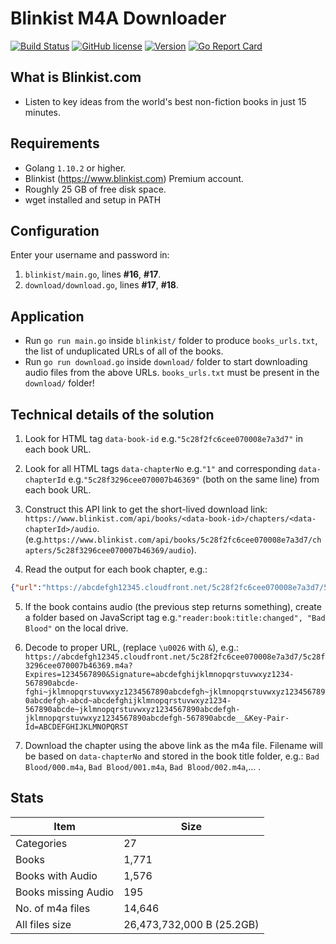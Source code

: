 # Blinkist M4A Downloader

[![Build Status](https://travis-ci.org/luckylittle/blinkist-m4a-downloader.svg?branch=master)](https://travis-ci.org/luckylittle/blinkist-m4a-downloader)
[![GitHub license](https://img.shields.io/github/license/luckylittle/blinkist-m4a-downloader.svg)](https://github.com/luckylittle/blinkist-m4a-downloader/blob/master/LICENSE)
[![Version](https://img.shields.io/badge/Version-1.0.0-green.svg)](https://github.com/luckylittle/blinkist-m4a-downloader/releases)
[![Go Report Card](https://goreportcard.com/badge/github.com/luckylittle/blinkist-m4a-downloader)](https://goreportcard.com/report/github.com/luckylittle/blinkist-m4a-downloader)

## What is Blinkist.com

- Listen to key ideas from the world's best non-fiction books in just 15 minutes.

## Requirements

- Golang `1.10.2` or higher.
- Blinkist (https://www.blinkist.com) Premium account.
- Roughly 25 GB of free disk space.
- wget installed and setup in PATH

## Configuration

Enter your username and password in:

1. `blinkist/main.go`, lines **#16**, **#17**.
2. `download/download.go`, lines **#17**, **#18**.

## Application

- Run `go run main.go` inside `blinkist/` folder to produce `books_urls.txt`, the list of unduplicated URLs of all of the books.
- Run `go run download.go` inside `download/` folder to start downloading audio files from the above URLs. `books_urls.txt` must be present in the `download/` folder!

## Technical details of the solution

1. Look for HTML tag `data-book-id` e.g.`"5c28f2fc6cee070008e7a3d7"` in each book URL.

2. Look for all HTML tags `data-chapterNo` e.g.`"1"` and corresponding `data-chapterId` e.g.`"5c28f3296cee070007b46369"` (both on the same line) from each book URL.

3. Construct this API link to get the short-lived download link: `https://www.blinkist.com/api/books/<data-book-id>/chapters/<data-chapterId>/audio`.
(e.g.`https://www.blinkist.com/api/books/5c28f2fc6cee070008e7a3d7/chapters/5c28f3296cee070007b46369/audio`).

4. Read the output for each book chapter, e.g.:
```json
{"url":"https://abcdefgh12345.cloudfront.net/5c28f2fc6cee070008e7a3d7/5c28f3296cee070007b46369.m4a?Expires=1234567890\u0026Signature=abcdefghijklmnopqrstuvwxyz1234-567890abcde-fghi~jklmnopqrstuvwxyz1234567890abcdefgh~jklmnopqrstuvwxyz1234567890abcdefgh-abcd~abcdefghijklmnopqrstuvwxyz1234-567890abcde~jklmnopqrstuvwxyz1234567890abcdefgh-jklmnopqrstuvwxyz1234567890abcdefgh-567890abcde__\u0026Key-Pair-Id=ABCDEFGHIJKLMNOPQRST"}
```

5. If the book contains audio (the previous step returns something), create a folder based on JavaScript tag e.g.`"reader:book:title:changed", "Bad Blood"` on the local drive.

6. Decode to proper URL, (replace `\u0026` with `&`), e.g.:
```https://abcdefgh12345.cloudfront.net/5c28f2fc6cee070008e7a3d7/5c28f3296cee070007b46369.m4a?Expires=1234567890&Signature=abcdefghijklmnopqrstuvwxyz1234-567890abcde-fghi~jklmnopqrstuvwxyz1234567890abcdefgh~jklmnopqrstuvwxyz1234567890abcdefgh-abcd~abcdefghijklmnopqrstuvwxyz1234-567890abcde~jklmnopqrstuvwxyz1234567890abcdefgh-jklmnopqrstuvwxyz1234567890abcdefgh-567890abcde__&Key-Pair-Id=ABCDEFGHIJKLMNOPQRST```

7. Download the chapter using the above link as the m4a file. Filename will be based on `data-chapterNo` and stored in the book title folder, e.g.:
`Bad Blood/000.m4a`,
`Bad Blood/001.m4a`,
`Bad Blood/002.m4a`,... .

## Stats

|Item|Size|
|----|----|
|Categories|27|
|Books|1,771|
|Books with Audio|1,576|
|Books missing Audio|195|
|No. of m4a files|14,646|
|All files size|26,473,732,000 B (25.2GB)|
